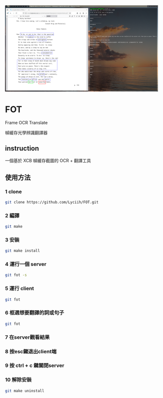 ![示範畫面](https://github.com/Lyciih/FOT/blob/main/images/present1.png)
# FOT
Frame OCR Translate

幀緩存光學辨識翻譯器

## instruction
一個基於 XCB 幀緩存截圖的 OCR + 翻譯工具

## 使用方法

### 1 clone
```bash
git clone https://github.com/Lyciih/FOT.git
```

### 2 編譯
```bash
git make
```

### 3 安裝
```bash
git make install
```


### 4 運行一個 server
```bash
git fot -s 
```


### 5 運行 client
```bash
git fot
```

### 6 框選想要翻譯的詞或句子
```bash
git fot
```

### 7 在server觀看結果

### 8 按esc鍵退出client端

### 9 按 ctrl + c 鍵關閉server

### 10 解除安裝
```bash
git make uninstall
```
